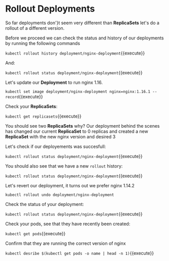 # Rollout Deployments

So far deployments don'}t seem very different than **ReplicaSets** let's do a rollout of a different version.

Before we proceed we can check the status and history of our deployments by running the following commands

`kubectl rollout history deployment/nginx-deployment`{{execute}}

And: 

`kubectl rollout status deployment/nginx-deployment`{{execute}}


Let's update our **Deployment** to run nginx 1.16.

`kubectl set image deployment/nginx-deployment nginx=nginx:1.16.1 --record`{{execute}}

Check your **ReplicaSets**:

`kubectl get replicasets`{{execute}}

You should see two **ReplicaSets** why? Our deployment behind the scenes has changed our current **ReplicaSet** to 0 replicas and created a new **ReplicaSet** with the new nginx version and desired 3

Let's check if our deployements was succesfull:

`kubectl rollout status deployment/nginx-deployment`{{execute}}

You should also see that we have a new `rollout` history:

`kubectl rollout status deployment/nginx-deployment`{{execute}}

Let's revert our deployment, it turns out we prefer nginx 1.14.2

`kubectl rollout undo deployment/nginx-deployment`

Check the status of your deployment:

`kubectl rollout status deployment/nginx-deployment`{{execute}}

Check your pods, see that they have recently been created:

`kubectl get pods`{{execute}}

Confirm that they are running the correct version of nginx

`kubectl desribe $(kubectl get pods -o name | head -n 1)`{{execute}}
